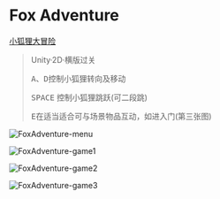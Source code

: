 # Fox Adventure

[小狐狸大冒险](https://github.com/hjwforever/FoxAdventure)   

> Unity·2D·横版过关
>
> <kbd>A</kbd>、<kbd>D</kbd>控制小狐狸转向及移动
>
> <kbd>SPACE</kbd> 控制小狐狸跳跃(可二段跳)
>
> <kbd>E</kbd>在适当适合可与场景物品互动，如进入门(第三张图)



![FoxAdventure-menu](https://cdn.jsdelivr.net/gh/hjwforever/images@main/img/Game/Unity/FoxAdventure-Menu.png)



![FoxAdventure-game1](https://cdn.jsdelivr.net/gh/hjwforever/images@main/img/Game/Unity/FoxAdventure-game1.png)



![FoxAdventure-game2](https://cdn.jsdelivr.net/gh/hjwforever/images@main/img/Game/Unity/FoxAdventure-game3.png)



![FoxAdventure-game3](https://cdn.jsdelivr.net/gh/hjwforever/images@main/img/Game/Unity/FoxAdventure-game2.png)
